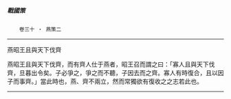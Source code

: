 

##### 戰國策
　　`卷三十 ‧ 燕策二`

* * *

燕昭王且與天下伐齊

燕昭王且與天下伐齊，而有齊人仕于燕者，昭王召而謂之曰：「寡人且與天下伐齊，旦暮出令矣。子必爭之，爭之而不聽，子因去而之齊。寡人有時復合，且以因子而事齊。」當此時也，燕、齊不兩立，然而常獨欲有復收之之志若此也。

* * *

